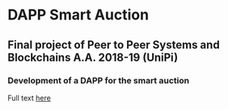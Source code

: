 # DAPP Smart Auction
<h2>Final project of Peer to Peer Systems and Blockchains A.A. 2018-19 (UniPi)</h2>
<h3> Development of a DAPP for the smart auction </h3>

Full text <a href="https://elearning.di.unipi.it/mod/assign/view.php?id=6382">here<a>
